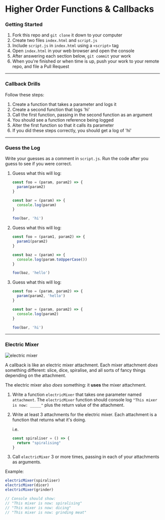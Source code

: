 # Higher Order Functions & Callbacks

### Getting Started

1. Fork this repo and `git clone` it down to your computer
1. Create two files `index.html` and `script.js`
1. Include `script.js` in `index.html` using a `<script>` tag
1. Open `index.html` in your web browser and open the console
1. After answering each section below, `git commit` your work
1. When you're finished or when time is up, push your work to your remote repo, and file a Pull Request

---

### Callback Drills

Follow these steps:

1. Create a function that takes a parameter and logs it
1. Create a second function that logs 'hi'
1. Call the first function, passing in the second function as an argument
1. You should see a function reference being logged
1. Alter the first function so that it calls its parameter
1. If you did these steps correctly, you should get a log of 'hi'

---

### Guess the Log

Write your guesses as a comment in `script.js`. Run the code after you guess to see if you were correct.

1. Guess what this will log:

    ``` js
    const foo = (param, param2) => {
      param(param2)
    }

    const bar = (param) => {
      console.log(param)
    }

    foo(bar, 'hi')
    ```

2. Guess what this will log:

    ```js
    const foo = (param1, param2) => {
      param1(param2)
    }

    const baz = (param) => {
      console.log(param.toUpperCase())
    }

    foo(baz, 'hello')
    ```

3. Guess what this will log:

    ``` js
    const foo = (param, param2) => {
      param(param2, 'hello')
    }

    const bar = (param, param2) => {
      console.log(param2)
    }

    foo(bar, 'hi')
    ```

---

### Electric Mixer 

![electric mixer](https://i.imgur.com/zwwHz2L.jpg)

A callback is like an electric mixer attachment. Each mixer attachment _does_ something different: slice, dice, spiralise, and all sorts of fancy things depending on the attachment.

The electric mixer also _does_ something: it **uses** the mixer attachment.

1. Write a function `electricMixer` that takes one parameter named `attachment`. The `electricMixer` function should console log `"This mixer is now: _____"` plus the return value of the attachment.

1. Write at least 3 attachments for the electric mixer. Each attachment is a function that returns what it's doing.

    i.e.
    ``` js
    const spiraliser = () => {
      return "spiralising"
    }
    ```

2. Call `electricMixer` 3 or more times, passing in each of your attachments as arguments.

Example:

``` javascript
electricMixer(spiraliser)
electricMixer(dicer)
electricMixer(grinder)

// Console should show:
// "This mixer is now: spiralising"
// "This mixer is now: dicing"
// "This mixer is now: grinding meat"
```
